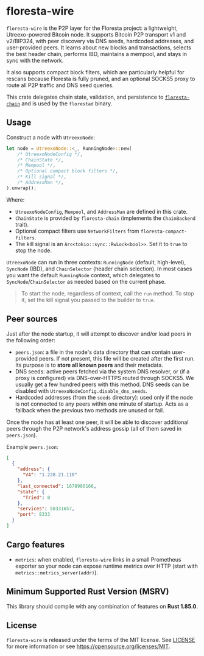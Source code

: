 # floresta-wire

`floresta-wire` is the P2P layer for the Floresta project: a lightweight, Utreexo-powered Bitcoin node. It supports Bitcoin P2P transport v1 and v2/BIP324, with peer discovery via DNS seeds, hardcoded addresses, and user-provided peers. It learns about new blocks and transactions, selects the best header chain, performs IBD, maintains a mempool, and stays in sync with the network.

It also supports compact block filters, which are particularly helpful for rescans because Floresta is fully pruned, and an optional SOCKS5 proxy to route all P2P traffic and DNS seed queries.

This crate delegates chain state, validation, and persistence to [`floresta-chain`](https://github.com/vinteumorg/Floresta/tree/master/crates/floresta-chain) and is used by the `florestad` binary.

## Usage

Construct a node with `UtreexoNode`:

```rust
let node = UtreexoNode::<_, RunningNode>::new(
    /* UtreexoNodeConfig */,
    /* ChainState */,
    /* Mempool */,
    /* Optional compact block filters */,
    /* Kill signal */,
    /* AddressMan */,
).unwrap();
```

Where:

- `UtreexoNodeConfig`, `Mempool`, and `AddressMan` are defined in this crate.
- `ChainState` is provided by `floresta-chain` (implements the `ChainBackend` trait).
- Optional compact filters use `NetworkFilters` from `floresta-compact-filters`.
- The kill signal is an `Arc<tokio::sync::RwLock<bool>>`. Set it to `true` to stop the node.

`UtreexoNode` can run in three contexts: `RunningNode` (default, high-level), `SyncNode` (IBD), and `ChainSelector` (header chain selection). In most cases you want the default `RunningNode` context, which delegates to `SyncNode`/`ChainSelector` as needed based on the current phase.

> To start the node, regardless of context, call the `run` method. To stop it, set the kill signal you passed to the builder to `true`.

## Peer sources

Just after the node startup, it will attempt to discover and/or load peers in the following order:

- `peers.json`: a file in the node's data directory that can contain user-provided peers. If not present, this file will be created after the first run. Its purpose is to **store all known peers** and their metadata.
- DNS seeds: active peers fetched via the system DNS resolver, or (if a proxy is configured) via DNS-over-HTTPS routed through SOCKS5. We usually get a few hundred peers with this method. DNS seeds can be disabled with `UtreexoNodeConfig.disable_dns_seeds`.
- Hardcoded addresses (from the `seeds` directory): used only if the node is not connected to any peers within one minute of startup. Acts as a fallback when the previous two methods are unused or fail.

Once the node has at least one peer, it will be able to discover additional peers through the P2P network's address gossip (all of them saved in `peers.json`).

Example `peers.json`:

```json
[
  {
    "address": {
      "V4": "1.228.21.110"
    },
    "last_connected": 1678986166,
    "state": {
      "Tried": 0
    },
    "services": 50331657,
    "port": 8333
  }
]
```

## Cargo features

- `metrics`: when enabled, `floresta-wire` links in a small Prometheus exporter so your node can expose runtime metrics over HTTP (start with `metrics::metrics_server(addr)`).

## Minimum Supported Rust Version (MSRV)

This library should compile with any combination of features on **Rust 1.85.0**.

## License

`floresta-wire` is released under the terms of the MIT license. See [LICENSE](https://github.com/vinteumorg/Floresta/blob/master/LICENSE) for more information or see https://opensource.org/licenses/MIT.
